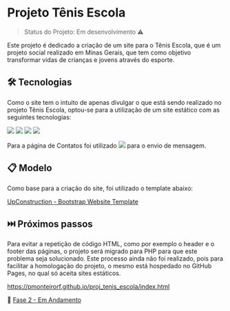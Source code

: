 # Projeto Tênis Escola

> Status do Projeto: Em desenvolvimento :warning:

Este projeto é dedicado a criação de um site para o Tênis Escola, que é um projeto social realizado em Minas Gerais, que tem como objetivo transformar vidas de crianças e jovens através do esporte.


## 🛠️ Tecnologias

Como o site tem o intuito de apenas divulgar o que está sendo realizado no projeto Tênis Escola, optou-se para a utilização de um site estático com as seguintes tecnologias:

<img src="https://img.shields.io/badge/HTML-239120?style=for-the-badge&logo=html5&logoColor=white"> <img src="https://img.shields.io/badge/CSS-239120?&style=for-the-badge&logo=css3&logoColor=white"> <img src="https://img.shields.io/badge/JavaScript-F7DF1E?style=for-the-badge&logo=javascript&logoColor=black">
<img src="https://img.shields.io/badge/Bootstrap-563D7C?style=for-the-badge&logo=bootstrap&logoColor=white"> 

Para a página de Contatos foi utilizado <img src="https://img.shields.io/badge/PHP-777BB4?style=for-the-badge&logo=php&logoColor=white"> para o envio de mensagem.


## 📋 Modelo

Como base para a criação do site, foi utilizado o template abaixo:

[UpConstruction - Bootstrap Website Template ](https://bootstrapmade.com/upconstruction-bootstrap-construction-website-template/)


## ⏭️ Próximos passos

Para evitar a repetição de código HTML, como por exemplo o header e o footer das páginas, o projeto será migrado para PHP para que este problema seja solucionado.
Este processo ainda não foi realizado, pois para facilitar a homologação do projeto, o mesmo está hospedado no GitHub Pages, no qual só aceita sites estáticos.

https://pmonteirorf.github.io/proj_tenis_escola/index.html

🚧 [Fase 2 - Em Andamento](https://github.com/pmonteirorf/proj_tenis_escola/blob/proj_tenis_escola_1.2/README.md)
